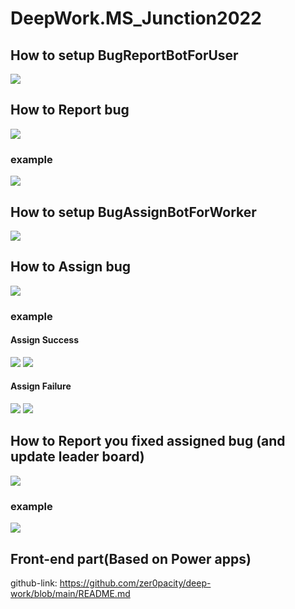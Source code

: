 # DeepWork.MS_Junction2022
## How to setup BugReportBotForUser
![](Demo/Slide1.jpg)
## How to Report bug
![](Demo/Slide2.jpg)
### example
![](Demo/ReportBug.jpg)
## How to setup BugAssignBotForWorker
![](Demo/Slide3.jpg)
## How to Assign bug
![](Demo/Slide4.jpg)
### example
#### Assign Success
![](Demo/SuccessAssignBug1.jpg)
![](Demo/SuccessAssignBug2.jpg)
#### Assign Failure
![](Demo/FailureAssignBug1.jpg)
![](Demo/FailureAssignBug2.jpg)
## How to Report you fixed assigned bug (and update leader board)
![](Demo/Slide5.jpg)
### example
![](Demo/ReportBugFixed_LeaderBoardUpdate.jpg)
## Front-end part(Based on Power apps)
github-link: https://github.com/zer0pacity/deep-work/blob/main/README.md

